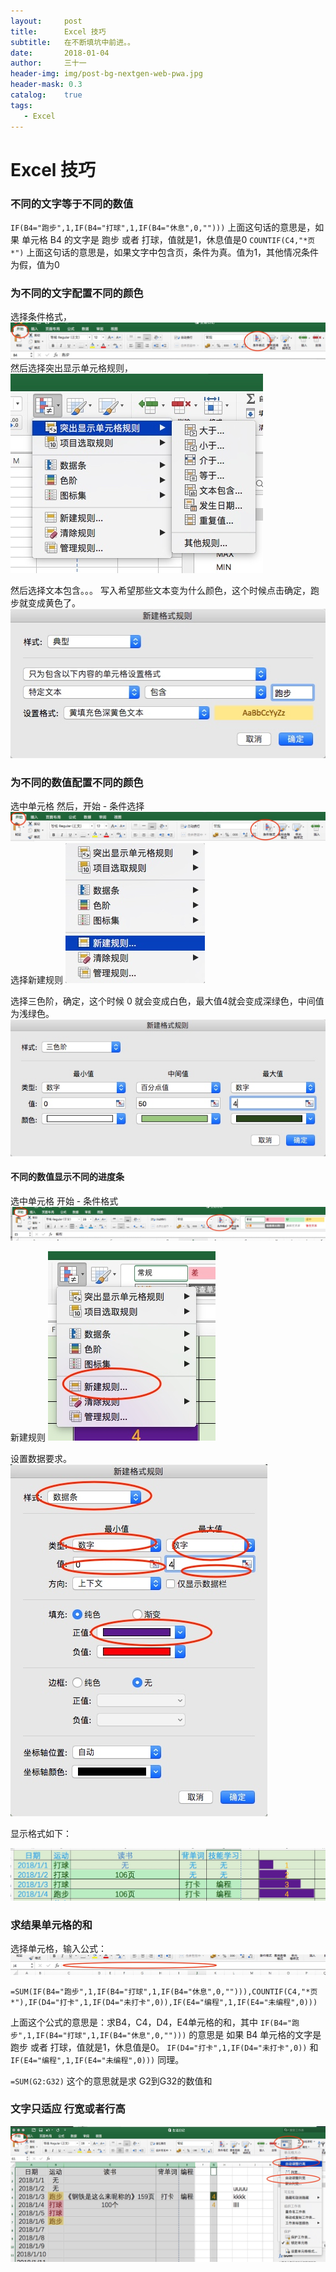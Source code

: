 ```yaml
---
layout:     post
title:      Excel 技巧
subtitle:   在不断填坑中前进。。
date:       2018-01-04
author:     三十一
header-img: img/post-bg-nextgen-web-pwa.jpg
header-mask: 0.3
catalog:    true
tags:
   - Excel
---
```


# Excel 技巧

### 不同的文字等于不同的数值

`IF(B4="跑步",1,IF(B4="打球",1,IF(B4="休息",0,"")))`
上面这句话的意思是，如果 单元格 B4 的文字是 跑步 或者 打球，值就是1，休息值是0
`COUNTIF(C4,"*页*")`
上面这句话的意思是，如果文字中包含页，条件为真。值为1，其他情况条件为假，值为0

### 为不同的文字配置不同的颜色

选择条件格式，
![](/media/15150510388028/15150513177157.jpg)
然后选择突出显示单元格规则，
![](/media/15150510388028/15150512941005.jpg)

然后选择文本包含。。。
写入希望那些文本变为什么颜色，这个时候点击确定，跑步就变成黄色了。
![](/media/15150510388028/15150514775612.jpg)


### 为不同的数值配置不同的颜色

选中单元格
然后，开始 - 条件选择
![](/media/15150510388028/15150515834148.jpg)
选择新建规则
![](/media/15150510388028/15150516051464.jpg)


选择三色阶，确定，这个时候 0 就会变成白色，最大值4就会变成深绿色，中间值为浅绿色。
![](/media/15150510388028/15150516669169.jpg)


#### 不同的数值显示不同的进度条
选中单元格
开始 - 条件格式
![](/media/15150510388028/15150544932486.jpg)

新建规则
![](/media/15150510388028/15150545206149.jpg)


设置数据要求。
![](/media/15150510388028/15150545664900.jpg)


显示格式如下：

![](/media/15150510388028/15150545967482.jpg)


### 求结果单元格的和
选择单元格，输入公式：
![](/media/15150510388028/15150518554180.jpg)


`=SUM(IF(B4="跑步",1,IF(B4="打球",1,IF(B4="休息",0,""))),COUNTIF(C4,"*页*"),IF(D4="打卡",1,IF(D4="未打卡",0)),IF(E4="编程",1,IF(E4="未编程",0)))`


上面这个公式的意思是：求B4，C4，D4，E4单元格的和，其中
`IF(B4="跑步",1,IF(B4="打球",1,IF(B4="休息",0,"")))`
的意思是 如果 B4 单元格的文字是 跑步 或者 打球，值就是1，休息值是0。
`IF(D4="打卡",1,IF(D4="未打卡",0))` 和 `IF(E4="编程",1,IF(E4="未编程",0)))` 同理。


`=SUM(G2:G32)`
这个的意思就是求 G2到G32的数值和


### 文字只适应 行宽或者行高

![](/media/15150510388028/15150521947905.jpg)




